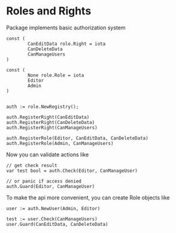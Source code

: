 Roles and Rights
=================

Package implements basic authorization system

```
const (
        CanEditData role.Right = iota
        CanDeleteData
        CanManageUsers
)

const (
		None role.Role = iota
        Editor 
        Admin
)


auth := role.NewRegistry();

auth.RegisterRight(CanEditData)
auth.RegisterRight(CanDeleteData)
auth.RegisterRight(CanManageUsers)

auth.RegisterRole(Editor, CanEditData, CanDeleteData)
auth.RegisterRole(Admin, CanManageUsers)
```

Now you can validate actions like
```
// get check result
var test bool = auth.Check(Editor, CanManageUser)

// or panic if access denied
auth.Guard(Editor, CanManageUser)
```

To make the api more convenient, you can create Role objects like
```
user := auth.NewUser(Admin, Editor)

test := user.Check(CanManageUsers)
user.Guard(CanEditData, CanDeleteData)
```

